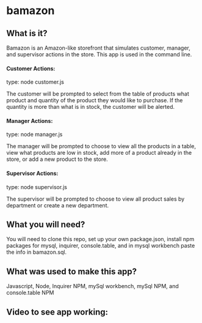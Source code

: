 # bamazon

## What is it?

Bamazon is an Amazon-like storefront that simulates customer, manager, and supervisor actions in the store. This app is used in the command line.

#### Customer Actions:

type:  node customer.js

The customer will be prompted to select from the table of products what product and quantity of the product they would like to purchase. If the quantity is more than what is in stock, the customer will be alerted.

#### Manager Actions:

type: node manager.js

The manager will be prompted to choose to view all the products in a table, view what products are low in stock, add more of a product already in the store, or add a new product to the store.

#### Supervisor Actions:

type: node supervisor.js

The supervisor will be prompted to choose to view all product sales by department or create a new department.

## What you will need?

You will need to clone this repo, set up your own package.json, install npm packages for mysql, inquirer, console.table, and in mysql workbench paste the info in bamazon.sql.

## What was used to make this app?

Javascript, Node, Inquirer NPM, mySql workbench, mySql NPM, and console.table NPM

## Video to see app working: